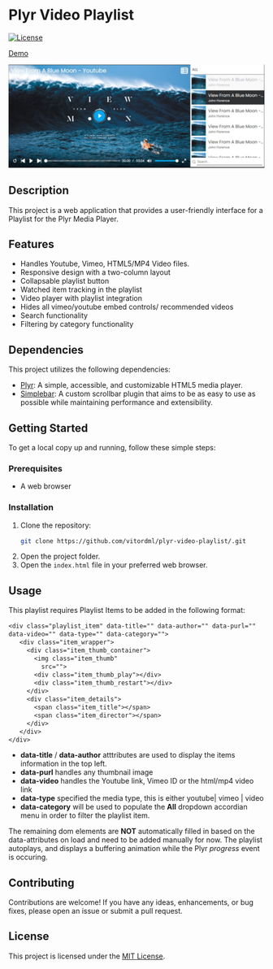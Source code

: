 # Plyr Video Playlist

[![License](https://img.shields.io/badge/license-MIT-blue.svg)](LICENSE)

[Demo]([https://plyr.io](https://plyr-video-playlist.dml0b3i.repl.co))

[![Screenshot of Playlist](https://github.com/vitordml/plyr-video-playlist/blob/main/plyr-video-playlist-scrnsht.jpg)](https://plyr-video-playlist.dml0b3i.repl.co)


## Description

This project is a web application that provides a user-friendly interface for a Playlist for the Plyr Media Player.

## Features

- Handles Youtube, Vimeo, HTML5/MP4 Video files. 
- Responsive design with a two-column layout
- Collapsable playlist button
- Watched item tracking in the playlist
- Video player with playlist integration
- Hides all vimeo/youtube embed controls/ recommended videos
- Search functionality
- Filtering by category functionality

## Dependencies

This project utilizes the following dependencies:

- [Plyr](https://github.com/sampotts/plyr): A simple, accessible, and customizable HTML5 media player.
- [Simplebar](https://github.com/Grsmto/simplebar): A custom scrollbar plugin that aims to be as easy to use as possible while maintaining performance and extensibility.

## Getting Started

To get a local copy up and running, follow these simple steps:

### Prerequisites

- A web browser

### Installation

1. Clone the repository:
   ```sh
   git clone https://github.com/vitordml/plyr-video-playlist/.git
   ```
2. Open the project folder.
3. Open the `index.html` file in your preferred web browser.

## Usage
This playlist requires Playlist Items to be added in the following format:
```
<div class="playlist_item" data-title="" data-author="" data-purl="" data-video="" data-type="" data-category="">
   <div class="item_wrapper">
     <div class="item_thumb_container">
       <img class="item_thumb"
         src="">
       <div class="item_thumb_play"></div>
       <div class="item_thumb_restart"></div>
     </div>
     <div class="item_details">
       <span class="item_title"></span>
       <span class="item_director"></span>
     </div>
   </div>
</div>
```

- **data-title** / **data-author** atttributes are used to display the items information in the top left.
- **data-purl** handles any thumbnail image
- **data-video** handles the Youtube link, Vimeo ID or the html/mp4 video link
- **data-type** specified the media type, this is either youtube| vimeo | video
- **data-category** will be used to populate the **All** dropdown accordian menu in order to filter the playlist item. 

The remaining dom elements are **NOT** automatically filled in based on the data-attributes on load and need to be added manually for now. 
The playlist autoplays, and displays a buffering animation while the Plyr *progress* event is occuring.


## Contributing

Contributions are welcome! If you have any ideas, enhancements, or bug fixes, please open an issue or submit a pull request.

## License

This project is licensed under the [MIT License](LICENSE).


